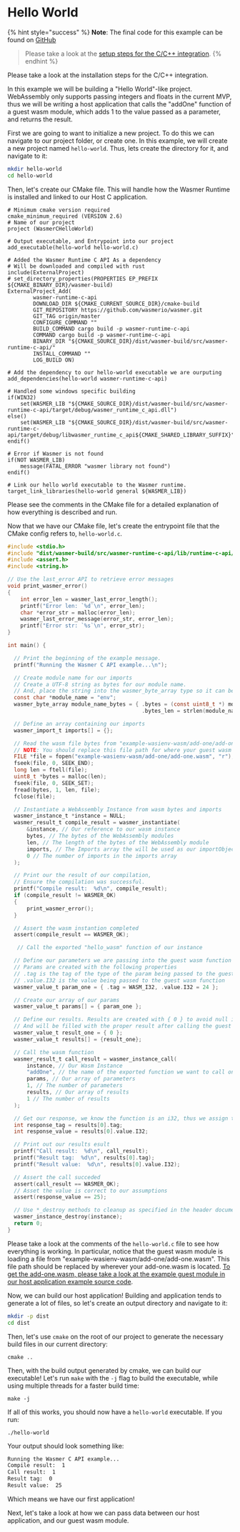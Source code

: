 # Hello World

{% hint style="success" %}
**Note**: The final code for this example can be found on [GitHub](https://github.com/wasmerio/docs.wasmer.io/blob/master/docs/runtime/rust-integration/examples/hello_world.rs)

> Please take a look at the [setup steps for the C/C++ integration](../setup.md).
{% endhint %}

Please take a look at the installation steps for the C/C++ integration.

In this example we will be building a "Hello World"-like project. WebAssembly only supports passing integers and floats in the current MVP, thus we will be writing a host application that calls the "addOne" function of a guest wasm module, which adds 1 to the value passed as a parameter, and returns the result.

First we are going to want to initialize a new project. To do this we can navigate to our project folder, or create one. In this example, we will create a new project named `hello-world`. Thus, lets create the directory for it, and navigate to it:

```bash
mkdir hello-world
cd hello-world
```

Then, let's create our CMake file. This will handle how the Wasmer Runtime is installed and linked to our Host C application.

```text
# Minimum cmake version required
cmake_minimum_required (VERSION 2.6)
# Name of our project
project (WasmerCHelloWorld)

# Output executable, and Entrypoint into our project
add_executable(hello-world hello-world.c)

# Added the Wasmer Runtime C API As a dependency
# Will be downloaded and compiled with rust
include(ExternalProject)
# set_directory_properties(PROPERTIES EP_PREFIX ${CMAKE_BINARY_DIR}/wasmer-build)
ExternalProject_Add(
        wasmer-runtime-c-api
        DOWNLOAD_DIR ${CMAKE_CURRENT_SOURCE_DIR}/cmake-build
        GIT_REPOSITORY https://github.com/wasmerio/wasmer.git
        GIT_TAG origin/master
        CONFIGURE_COMMAND ""
        BUILD_COMMAND cargo build -p wasmer-runtime-c-api
        COMMAND cargo build -p wasmer-runtime-c-api
        BINARY_DIR "${CMAKE_SOURCE_DIR}/dist/wasmer-build/src/wasmer-runtime-c-api/"
        INSTALL_COMMAND ""
        LOG_BUILD ON)

# Add the dependency to our hello-world executable we are ourputing
add_dependencies(hello-world wasmer-runtime-c-api)

# Handled some windows specific building
if(WIN32)
    set(WASMER_LIB "${CMAKE_SOURCE_DIR}/dist/wasmer-build/src/wasmer-runtime-c-api/target/debug/wasmer_runtime_c_api.dll")
else()
    set(WASMER_LIB "${CMAKE_SOURCE_DIR}/dist/wasmer-build/src/wasmer-runtime-c-api/target/debug/libwasmer_runtime_c_api${CMAKE_SHARED_LIBRARY_SUFFIX}")
endif()

# Error if Wasmer is not found
if(NOT WASMER_LIB)
    message(FATAL_ERROR "wasmer library not found")
endif()

# Link our hello world executable to the Wasmer runtime.
target_link_libraries(hello-world general ${WASMER_LIB})
```

Please see the comments in the CMake file for a detailed explanation of how everything is described and run.

Now that we have our CMake file, let's create the entrypoint file that the CMake config refers to, `hello-world.c`.

```c
#include <stdio.h>
#include "dist/wasmer-build/src/wasmer-runtime-c-api/lib/runtime-c-api/wasmer.h"
#include <assert.h>
#include <string.h>

// Use the last_error API to retrieve error messages
void print_wasmer_error()
{
    int error_len = wasmer_last_error_length();
    printf("Error len: `%d`\n", error_len);
    char *error_str = malloc(error_len);
    wasmer_last_error_message(error_str, error_len);
    printf("Error str: `%s`\n", error_str);
}

int main() {

  // Print the beginning of the example message.
  printf("Running the Wasmer C API example...\n");

  // Create module name for our imports
  // Create a UTF-8 string as bytes for our module name.
  // And, place the string into the wasmer_byte_array type so it can be used by our guest wasm instance.
  const char *module_name = "env";
  wasmer_byte_array module_name_bytes = { .bytes = (const uint8_t *) module_name,
                                          .bytes_len = strlen(module_name) };

  // Define an array containing our imports
  wasmer_import_t imports[] = {};

  // Read the wasm file bytes from "example-wasienv-wasm/add-one/add-one.wasm"
  // NOTE: You should replace this file path for where your guest wasm module is.
  FILE *file = fopen("example-wasienv-wasm/add-one/add-one.wasm", "r");
  fseek(file, 0, SEEK_END);
  long len = ftell(file);
  uint8_t *bytes = malloc(len);
  fseek(file, 0, SEEK_SET);
  fread(bytes, 1, len, file);
  fclose(file);

  // Instantiate a WebAssembly Instance from wasm bytes and imports
  wasmer_instance_t *instance = NULL;
  wasmer_result_t compile_result = wasmer_instantiate(
      &instance, // Our reference to our wasm instance
      bytes, // The bytes of the WebAssembly modules
      len, // The length of the bytes of the WebAssembly module
      imports, // The Imports array the will be used as our importObject
      0 // The number of imports in the imports array
  );

  // Print our the result of our compilation,
  // Ensure the compilation was successful.
  printf("Compile result:  %d\n", compile_result);
  if (compile_result != WASMER_OK)
  {
      print_wasmer_error();
  }

  // Assert the wasm instantion completed
  assert(compile_result == WASMER_OK);

   // Call the exported "hello_wasm" function of our instance

  // Define our parameters we are passing into the guest wasm function call.
  // Params are created with the following properties
  // .tag is the tag of the type of the param being passed to the guest wasm function
  // .value.I32 is the value being passed to the guest wasm function
  wasmer_value_t param_one = { .tag = WASM_I32, .value.I32 = 24 };

  // Create our array of our params
  wasmer_value_t params[] = { param_one };

  // Define our results. Results are created with { 0 } to avoid null issues,
  // And will be filled with the proper result after calling the guest wasm function.
  wasmer_value_t result_one = { 0 };
  wasmer_value_t results[] = {result_one};

  // Call the wasm function
  wasmer_result_t call_result = wasmer_instance_call(
      instance, // Our Wasm Instance
      "addOne", // the name of the exported function we want to call on the guest wasm module
      params, // Our array of parameters
      1, // The number of parameters
      results, // Our array of results
      1 // The number of results
  );

  // Get our response, we know the function is an i32, thus we assign the value to an int
  int response_tag = results[0].tag;
  int response_value = results[0].value.I32;

  // Print out our results esult
  printf("Call result:  %d\n", call_result);
  printf("Result tag:  %d\n", results[0].tag);
  printf("Result value:  %d\n", results[0].value.I32);

  // Assert the call succeded
  assert(call_result == WASMER_OK);
  // Asset the value is correct to our assumptions
  assert(response_value == 25);

  // Use *_destroy methods to cleanup as specified in the header documentation
  wasmer_instance_destroy(instance);
  return 0;
}
```

Please take a look at the comments of the `hello-world.c` file to see how everything is working. In particular, notice that the guest wasm module is loading a file from "example-wasienv-wasm/add-one/add-one.wasm". This file path should be replaced by wherever your add-one.wasm is located. [To get the add-one.wasm, please take a look at the example guest module in our host application example source code](https://github.com/wasmerio/docs.wasmer.io/tree/master/docs/runtime/c-integration/examples/hello-world/example-wasienv-wasm/add-one).

Now, we can build our host application! Building and application tends to generate a lot of files, so let's create an output directory and navigate to it:

```bash
mkdir -p dist
cd dist
```

Then, let's use `cmake` on the root of our project to generate the necessary build files in our current directory:

`cmake ..`

Then, with the build output generated by cmake, we can build our executable! Let's run `make` with the `-j` flag to build the executable, while using multiple threads for a faster build time:

`make -j`

If all of this works, you should now have a `hello-world` executable. If you run:

`./hello-world`

Your output should look something like:

```bash
Running the Wasmer C API example...
Compile result:  1
Call result:  1
Result tag:  0
Result value:  25
```

Which means we have our first application!

Next, let's take a look at how we can pass data between our host application, and our guest wasm module.

